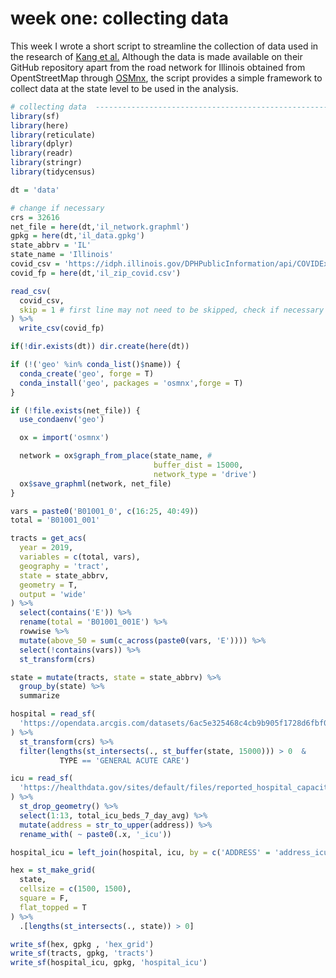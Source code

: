 # week one: collecting data
This week I wrote a short script to streamline the collection of data used in the research of [Kang et al.](https://github.com/cybergis/COVID-19AccessibilityNotebook) Although the data is made available on their GitHub repository apart from the road network for Illinois obtained from OpentStreetMap through [OSMnx](https://github.com/gboeing/osmnx), the script provides a simple framework to collect data at the state level to be used in the analysis.  

```r
# collecting data  --------------------------------------------------------
library(sf)
library(here)
library(reticulate)
library(dplyr)
library(readr)
library(stringr)
library(tidycensus)

dt = 'data'

# change if necessary
crs = 32616
net_file = here(dt,'il_network.graphml')
gpkg = here(dt,'il_data.gpkg')  
state_abbrv = 'IL'
state_name = 'Illinois'
covid_csv = 'https://idph.illinois.gov/DPHPublicInformation/api/COVIDExport/GetZip?format=csv'
covid_fp = here(dt,'il_zip_covid.csv')

read_csv(
  covid_csv,
  skip = 1 # first line may not need to be skipped, check if necessary
) %>%
  write_csv(covid_fp)

if(!dir.exists(dt)) dir.create(here(dt))

if (!('geo' %in% conda_list()$name)) {
  conda_create('geo', forge = T)
  conda_install('geo', packages = 'osmnx',forge = T)
}

if (!file.exists(net_file)) {
  use_condaenv('geo')

  ox = import('osmnx')

  network = ox$graph_from_place(state_name, #
                                buffer_dist = 15000,
                                network_type = 'drive')
  ox$save_graphml(network, net_file)
}

vars = paste0('B01001_0', c(16:25, 40:49))
total = 'B01001_001'

tracts = get_acs(
  year = 2019,
  variables = c(total, vars),
  geography = 'tract',
  state = state_abbrv,
  geometry = T,
  output = 'wide'
) %>%
  select(contains('E')) %>%
  rename(total = 'B01001_001E') %>%
  rowwise %>%
  mutate(above_50 = sum(c_across(paste0(vars, 'E')))) %>%
  select(!contains(vars)) %>%
  st_transform(crs)

state = mutate(tracts, state = state_abbrv) %>%
  group_by(state) %>%
  summarize

hospital = read_sf(
  'https://opendata.arcgis.com/datasets/6ac5e325468c4cb9b905f1728d6fbf0f_0.geojson'
) %>%
  st_transform(crs) %>%
  filter(lengths(st_intersects(., st_buffer(state, 15000))) > 0  &
           TYPE == 'GENERAL ACUTE CARE')

icu = read_sf(
  'https://healthdata.gov/sites/default/files/reported_hospital_capacity_admissions_facility_level_weekly_average_timeseries_20210117.csv'
) %>%
  st_drop_geometry() %>%
  select(1:13, total_icu_beds_7_day_avg) %>%
  mutate(address = str_to_upper(address)) %>%
  rename_with( ~ paste0(.x, '_icu'))

hospital_icu = left_join(hospital, icu, by = c('ADDRESS' = 'address_icu'))

hex = st_make_grid(
  state,
  cellsize = c(1500, 1500),
  square = F,
  flat_topped = T
) %>%
  .[lengths(st_intersects(., state)) > 0]

write_sf(hex, gpkg , 'hex_grid')
write_sf(tracts, gpkg, 'tracts')
write_sf(hospital_icu, gpkg, 'hospital_icu')
```
